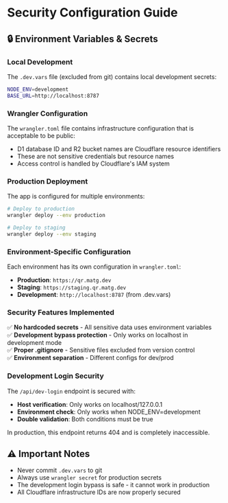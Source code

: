 # Security Configuration Guide

## 🔒 Environment Variables & Secrets

### Local Development
The `.dev.vars` file (excluded from git) contains local development secrets:
```bash
NODE_ENV=development
BASE_URL=http://localhost:8787
```

### Wrangler Configuration
The `wrangler.toml` file contains infrastructure configuration that is acceptable to be public:
- D1 database ID and R2 bucket names are Cloudflare resource identifiers
- These are not sensitive credentials but resource names
- Access control is handled by Cloudflare's IAM system

### Production Deployment
The app is configured for multiple environments:

```bash
# Deploy to production
wrangler deploy --env production

# Deploy to staging  
wrangler deploy --env staging
```

### Environment-Specific Configuration
Each environment has its own configuration in `wrangler.toml`:

- **Production**: `https://qr.matg.dev`
- **Staging**: `https://staging.qr.matg.dev`
- **Development**: `http://localhost:8787` (from .dev.vars)

### Security Features Implemented

✅ **No hardcoded secrets** - All sensitive data uses environment variables  
✅ **Development bypass protection** - Only works on localhost in development mode  
✅ **Proper .gitignore** - Sensitive files excluded from version control  
✅ **Environment separation** - Different configs for dev/prod  

### Development Login Security

The `/api/dev-login` endpoint is secured with:
- **Host verification**: Only works on localhost/127.0.0.1
- **Environment check**: Only works when NODE_ENV=development
- **Double validation**: Both conditions must be true

In production, this endpoint returns 404 and is completely inaccessible.

## ⚠️ Important Notes

- Never commit `.dev.vars` to git
- Always use `wrangler secret` for production secrets
- The development login bypass is safe - it cannot work in production
- All Cloudflare infrastructure IDs are now properly secured